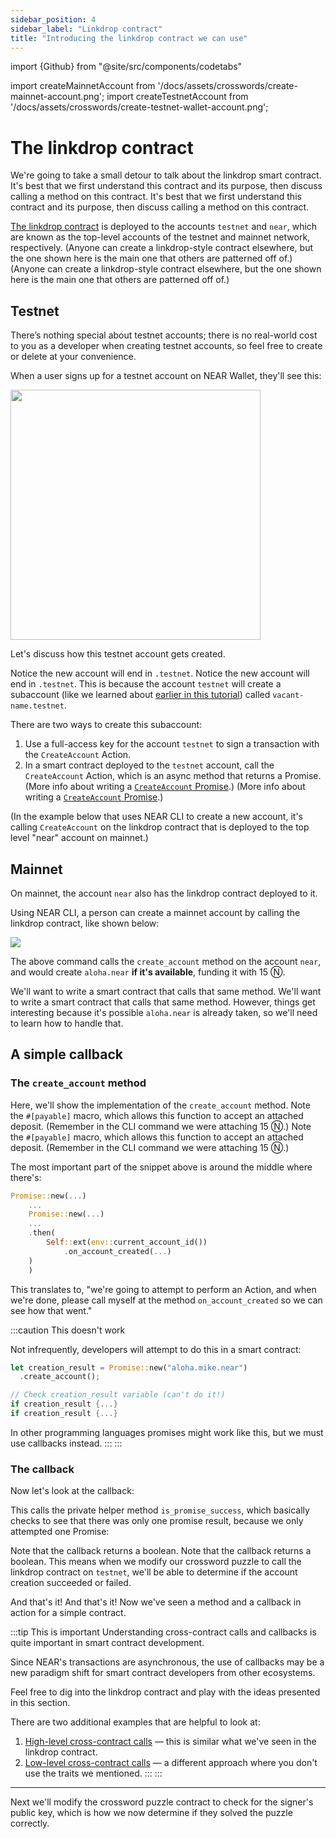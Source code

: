 ```yaml
---
sidebar_position: 4
sidebar_label: "Linkdrop contract"
title: "Introducing the linkdrop contract we can use"
---
```


import {Github} from "@site/src/components/codetabs"

import createMainnetAccount from '/docs/assets/crosswords/create-mainnet-account.png';
import createTestnetAccount from '/docs/assets/crosswords/create-testnet-wallet-account.png';

# The linkdrop contract

We're going to take a small detour to talk about the linkdrop smart contract.  It's best that we first understand this contract and its purpose, then discuss calling a method on this contract.  It's best that we first understand this contract and its purpose, then discuss calling a method on this contract.

[The linkdrop contract](https://github.com/near/near-linkdrop) is deployed to the accounts `testnet` and `near`, which are known as the top-level accounts of the testnet and mainnet network, respectively. (Anyone can create a linkdrop-style contract elsewhere, but the one shown here is the main one that others are patterned off of.) (Anyone can create a linkdrop-style contract elsewhere, but the one shown here is the main one that others are patterned off of.)

## Testnet

There’s nothing special about testnet accounts; there is no real-world cost to you as a developer when creating testnet accounts, so feel free to create or delete at your convenience.

When a user signs up for a testnet account on NEAR Wallet, they'll see this:

<img src={createTestnetAccount} width="400" />

Let's discuss how this testnet account gets created.

Notice the new account will end in `.testnet`. Notice the new account will end in `.testnet`. This is because the account `testnet` will create a subaccount (like we learned about [earlier in this tutorial](../01-basics/02-add-functions-call.md#create-a-subaccount)) called `vacant-name.testnet`.

There are two ways to create this subaccount:

1. Use a full-access key for the account `testnet` to sign a transaction with the `CreateAccount` Action.
2. In a smart contract deployed to the `testnet` account, call the `CreateAccount` Action, which is an async method that returns a Promise. (More info about writing a [`CreateAccount` Promise](/sdk/rust/promises/create-account).) (More info about writing a [`CreateAccount` Promise](/sdk/rust/promises/create-account).)

(In the example below that uses NEAR CLI to create a new account, it's calling `CreateAccount` on the linkdrop contract that is deployed to the top level "near" account on mainnet.)


## Mainnet

On mainnet, the account `near` also has the linkdrop contract deployed to it.

Using NEAR CLI, a person can create a mainnet account by calling the linkdrop contract, like shown below:

<img src={createMainnetAccount} />

The above command calls the `create_account` method on the account `near`, and would create `aloha.near` **if it's available**, funding it with 15 Ⓝ.

We'll want to write a smart contract that calls that same method. We'll want to write a smart contract that calls that same method. However, things get interesting because it's possible `aloha.near` is already taken, so we'll need to learn how to handle that.

## A simple callback

### The `create_account` method

Here, we'll show the implementation of the `create_account` method. Note the `#[payable]` macro, which allows this function to accept an attached deposit. (Remember in the CLI command we were attaching 15 Ⓝ.) Note the `#[payable]` macro, which allows this function to accept an attached deposit. (Remember in the CLI command we were attaching 15 Ⓝ.)

<Github language="rust" start="125" end="149" url="https://github.com/near/near-linkdrop/blob/ba94a9c7292d3b48a0a8ba380fb0e7ff6b24efc6/src/lib.rs" />

The most important part of the snippet above is around the middle where there's:

```rs
Promise::new(...)
    ...
    Promise::new(...)
    ...
    .then(
        Self::ext(env::current_account_id())
            .on_account_created(...)
    )
    )
```

This translates to, "we're going to attempt to perform an Action, and when we're done, please call myself at the method `on_account_created` so we can see how that went."

:::caution This doesn't work

Not infrequently, developers will attempt to do this in a smart contract:

```rust
let creation_result = Promise::new("aloha.mike.near")
  .create_account();

// Check creation_result variable (can't do it!)
if creation_result {...}
if creation_result {...}

```

In other programming languages promises might work like this, but we must use callbacks instead. ::: :::

### The callback

Now let's look at the callback:

<Github language="rust" start="151" end="164" url="https://github.com/near/near-linkdrop/blob/ba94a9c7292d3b48a0a8ba380fb0e7ff6b24efc6/src/lib.rs" />

This calls the private helper method `is_promise_success`, which basically checks to see that there was only one promise result, because we only attempted one Promise:

<Github language="rust" start="32" end="42" url="https://github.com/near/near-linkdrop/blob/ba94a9c7292d3b48a0a8ba380fb0e7ff6b24efc6/src/lib.rs" />

Note that the callback returns a boolean. Note that the callback returns a boolean. This means when we modify our crossword puzzle to call the linkdrop contract on `testnet`, we'll be able to determine if the account creation succeeded or failed.

And that's it! And that's it! Now we've seen a method and a callback in action for a simple contract.

:::tip This is important Understanding cross-contract calls and callbacks is quite important in smart contract development.

Since NEAR's transactions are asynchronous, the use of callbacks may be a new paradigm shift for smart contract developers from other ecosystems.

Feel free to dig into the linkdrop contract and play with the ideas presented in this section.

There are two additional examples that are helpful to look at:
1. [High-level cross-contract calls](https://github.com/near/near-sdk-rs/blob/master/examples/cross-contract-calls/high-level/src/lib.rs) — this is similar what we've seen in the linkdrop contract.
2. [Low-level cross-contract calls](https://github.com/near/near-sdk-rs/blob/master/examples/cross-contract-calls/low-level/src/lib.rs) — a different approach where you don't use the traits we mentioned. ::: :::

---

Next we'll modify the crossword puzzle contract to check for the signer's public key, which is how we now determine if they solved the puzzle correctly.
